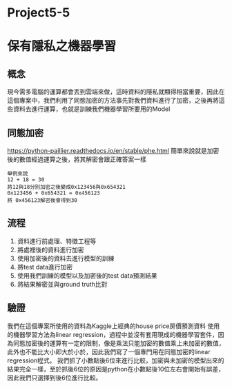 # Project5-5
# 保有隱私之機器學習
## 概念
現今需多電腦的運算都會丟到雲端來做，這時資料的隱私就顯得相當重要，因此在這個專案中，我們利用了同態加密的方法事先對我們資料進行了加密，之後再將這些資料去進行運算，也就是訓練我們機器學習所要用的Model
## 同態加密
https://python-paillier.readthedocs.io/en/stable/phe.html
簡單來說就是加密後的數值經過運算之後，將其解密會跟正確答案一樣
```
舉例來說
12 + 18 = 30
將12與18分別加密之後變成0x123456與0x654321
0x123456 + 0x654321 = 0x456123
將 0x456123解密後會得到30
```
## 流程
1. 資料進行前處理、特徵工程等
2. 將處裡後的資料進行加密
3. 使用加密後的資料去進行模型的訓練
4. 將test data進行加密
5. 使用我們訓練的模型以及加密後的test data預測結果
6. 將結果解密並與ground truth比對
## 驗證
我們在這個專案所使用的資料為Kaggle上經典的house price房價預測資料
使用的機器學習方法為linear regression，過程中並沒有套用現成的機器學習套件，因為同態加密後的運算有一定的限制，像是乘法只能加密的數值乘上未加密的數值，此外也不能比大小即大於小於，因此我們寫了一個專門用在同態加密的linear regression程式。
我們抓了小數點後6位來進行比較，加密與未加密的模型出來的結果完全一樣，至於抓後6位的原因是python在小數點後10位左右會開始有誤差，因此我們只選擇到後6位進行比較。
